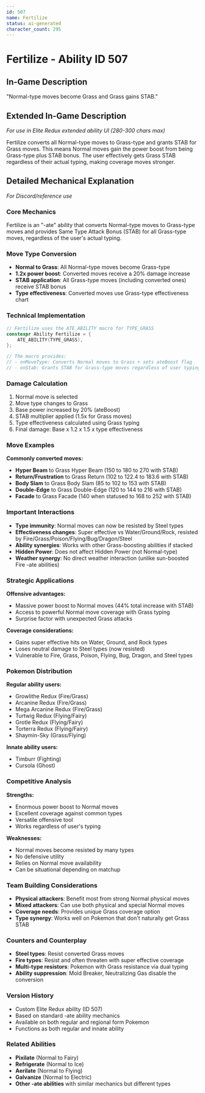```yaml
---
id: 507
name: Fertilize
status: ai-generated
character_count: 295
---
```


# Fertilize - Ability ID 507

## In-Game Description
"Normal-type moves become Grass and Grass gains STAB."

## Extended In-Game Description
*For use in Elite Redux extended ability UI (280-300 chars max)*

Fertilize converts all Normal-type moves to Grass-type and grants STAB for Grass moves. This means Normal moves gain the power boost from being Grass-type plus STAB bonus. The user effectively gets Grass STAB regardless of their actual typing, making coverage moves stronger.

## Detailed Mechanical Explanation
*For Discord/reference use*

### Core Mechanics
Fertilize is an "-ate" ability that converts Normal-type moves to Grass-type moves and provides Same Type Attack Bonus (STAB) for all Grass-type moves, regardless of the user's actual typing.

### Move Type Conversion
- **Normal to Grass**: All Normal-type moves become Grass-type
- **1.2x power boost**: Converted moves receive a 20% damage increase
- **STAB application**: All Grass-type moves (including converted ones) receive STAB bonus
- **Type effectiveness**: Converted moves use Grass-type effectiveness chart

### Technical Implementation
```c
// Fertilize uses the ATE_ABILITY macro for TYPE_GRASS
constexpr Ability Fertilize = {
    ATE_ABILITY(TYPE_GRASS),
};

// The macro provides:
// - onMoveType: Converts Normal moves to Grass + sets ateBoost flag
// - onStab: Grants STAB for Grass-type moves regardless of user typing
```

### Damage Calculation
1. Normal move is selected
2. Move type changes to Grass
3. Base power increased by 20% (ateBoost)
4. STAB multiplier applied (1.5x for Grass moves)
5. Type effectiveness calculated using Grass typing
6. Final damage: Base x 1.2 x 1.5 x type effectiveness

### Move Examples
**Commonly converted moves:**
- **Hyper Beam** to Grass Hyper Beam (150 to 180 to 270 with STAB)
- **Return/Frustration** to Grass Return (102 to 122.4 to 183.6 with STAB)
- **Body Slam** to Grass Body Slam (85 to 102 to 153 with STAB)
- **Double-Edge** to Grass Double-Edge (120 to 144 to 216 with STAB)
- **Facade** to Grass Facade (140 when statused to 168 to 252 with STAB)

### Important Interactions
- **Type immunity**: Normal moves can now be resisted by Steel types
- **Effectiveness changes**: Super effective vs Water/Ground/Rock, resisted by Fire/Grass/Poison/Flying/Bug/Dragon/Steel
- **Ability synergies**: Works with other Grass-boosting abilities if stacked
- **Hidden Power**: Does not affect Hidden Power (not Normal-type)
- **Weather synergy**: No direct weather interaction (unlike sun-boosted Fire -ate abilities)

### Strategic Applications
**Offensive advantages:**
- Massive power boost to Normal moves (44% total increase with STAB)
- Access to powerful Normal move coverage with Grass typing
- Surprise factor with unexpected Grass attacks

**Coverage considerations:**
- Gains super effective hits on Water, Ground, and Rock types
- Loses neutral damage to Steel types (now resisted)
- Vulnerable to Fire, Grass, Poison, Flying, Bug, Dragon, and Steel types

### Pokemon Distribution
**Regular ability users:**
- Growlithe Redux (Fire/Grass)
- Arcanine Redux (Fire/Grass) 
- Mega Arcanine Redux (Fire/Grass)
- Turtwig Redux (Flying/Fairy)
- Grotle Redux (Flying/Fairy)
- Torterra Redux (Flying/Fairy)
- Shaymin-Sky (Grass/Flying)

**Innate ability users:**
- Timburr (Fighting)
- Cursola (Ghost)

### Competitive Analysis
**Strengths:**
- Enormous power boost to Normal moves
- Excellent coverage against common types
- Versatile offensive tool
- Works regardless of user's typing

**Weaknesses:**
- Normal moves become resisted by many types
- No defensive utility
- Relies on Normal move availability
- Can be situational depending on matchup

### Team Building Considerations
- **Physical attackers**: Benefit most from strong Normal physical moves
- **Mixed attackers**: Can use both physical and special Normal moves
- **Coverage needs**: Provides unique Grass coverage option
- **Type synergy**: Works well on Pokemon that don't naturally get Grass STAB

### Counters and Counterplay
- **Steel types**: Resist converted Grass moves
- **Fire types**: Resist and often threaten with super effective coverage
- **Multi-type resistors**: Pokemon with Grass resistance via dual typing
- **Ability suppression**: Mold Breaker, Neutralizing Gas disable the conversion

### Version History
- Custom Elite Redux ability (ID 507)
- Based on standard -ate ability mechanics
- Available on both regular and regional form Pokemon
- Functions as both regular and innate ability

### Related Abilities
- **Pixilate** (Normal to Fairy)
- **Refrigerate** (Normal to Ice)  
- **Aerilate** (Normal to Flying)
- **Galvanize** (Normal to Electric)
- **Other -ate abilities** with similar mechanics but different types